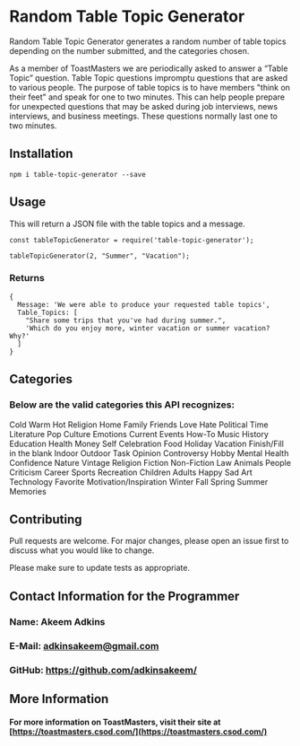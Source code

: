 # Random Table Topic Generator

Random Table Topic Generator generates a random number of table topics depending on the number submitted, and the categories chosen.

As a member of ToastMasters we are periodically asked to answer a “Table Topic” question. Table Topic questions impromptu questions that are asked to various people. The purpose of table topics is to have members "think on their feet" and speak for one to two minutes. This can help people prepare for unexpected questions that may be asked during job interviews, news interviews, and business meetings. These questions normally last one to two minutes.

## Installation

`npm i table-topic-generator --save`

## Usage

This will return a JSON file with the table topics and a message.
```
const tableTopicGenerator = require('table-topic-generator');

tableTopicGenerator(2, "Summer", "Vacation");

```
### Returns
```
{
  Message: 'We were able to produce your requested table topics',
  Table_Topics: [
    "Share some trips that you've had during summer.",
    'Which do you enjoy more, winter vacation or summer vacation? Why?'
  ]
}
```

## Categories
### Below are the valid categories this API recognizes:
Cold	Warm	Hot        Religion        Home        Family        Friends        Love        Hate        Political        Time        Literature        Pop Culture        Emotions        Current Events        How-To        Music        History        Education        Health        Money        Self        Celebration        Food        Holiday        Vacation        Finish/Fill in the blank        Indoor        Outdoor        Task        Opinion        Controversy        Hobby        Mental Health        Confidence        Nature        Vintage        Religion        Fiction        Non-Fiction        Law        Animals        People        Criticism        Career        Sports        Recreation        Children        Adults        Happy        Sad        Art        Technology        Favorite        Motivation/Inspiration        Winter        Fall        Spring        Summer        Memories 

## Contributing
Pull requests are welcome. For major changes, please open an issue first to discuss what you would like to change.

Please make sure to update tests as appropriate.

## Contact Information for the Programmer
### Name: Akeem Adkins
### E-Mail: adkinsakeem@gmail.com
### GitHub: https://github.com/adkinsakeem/


## More Information
#### For more information on ToastMasters, visit their site at [https://toastmasters.csod.com/](https://toastmasters.csod.com/)